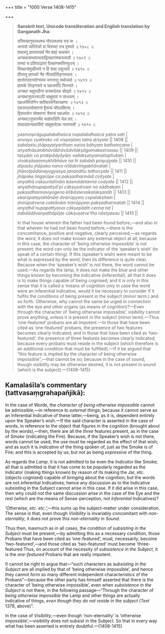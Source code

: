 +++
title = "1000 Verse 1408-1415"

+++
> **Sanskrit text, Unicode transliteration and English translation by Ganganath Jha:** 
>
> यस्मिन्प्रागुपलब्धश्च नोपलब्धश्च यत्र सः ।  
> अन्वयो व्यतिरेको वा विस्पष्टं तत्र दृश्यते ॥ १४०८ ॥  
> शब्दस्तु ज्ञापयत्यर्थं नैव बाह्यं कथंचन ।  
> अन्यथासम्भवाभावाद्विलक्षागमकस्त्वसौ ॥ १४०९ ॥  
> तस्यां च प्रतिपाद्यायां वैलक्षण्यमतिस्फुटम् ।  
> विवक्षासंमुखीभावे न हि शब्दः प्रयुज्यते ॥ १४१० ॥  
> दीपस्तु ज्ञापको नैव नीलादेर्लिङ्गभावतः ।  
> ज्ञानोत्पादनयोग्यस्य जननात्तु तथोच्यते ॥ १४११ ॥  
> ज्ञापके लिङ्गरूपे च पक्षधर्मादि चिन्त्यते ।  
> अन्यथा चक्षुरादीनां कस्मादेतन्न चोद्यते ॥ १४१२ ॥  
> अन्यथानुपपत्त्याऽपि चाक्षुषत्वं न साधकम् ।  
> पक्षधर्मवियोगेन क्लीबास्तेनैकलक्षणाः ॥ १४१३ ॥  
> एकरूपतयोक्तानां द्वैरूप्यं चोपलक्षितम् ।  
> द्विरूपत्वेन चोक्तानां त्रैरूप्यं पक्षधर्मतः ॥ १४१४ ॥  
> अन्यथाऽनुपपत्त्यैव चाक्षेपादिति चेन्न तत् ।  
> शब्दादावन्यथापीष्टे चाक्षुषत्वेऽथ नास्त्यसौ ॥ १४१५ ॥ 
>
> *yasminprāgupalabdhaśca nopalabdhaśca yatra saḥ* \|  
> *anvayo vyatireko vā vispaṣṭaṃ tatra dṛśyate* \|\| 1408 \|\|  
> *śabdastu jñāpayatyarthaṃ naiva bāhyaṃ kathaṃcana* \|  
> *anyathāsambhavābhāvādvilakṣāgamakastvasau* \|\| 1409 \|\|  
> *tasyāṃ ca pratipādyāyāṃ vailakṣaṇyamatisphuṭam* \|  
> *vivakṣāsaṃmukhībhāve na hi śabdaḥ prayujyate* \|\| 1410 \|\|  
> *dīpastu jñāpako naiva nīlāderliṅgabhāvataḥ* \|  
> *jñānotpādanayogyasya jananāttu tathocyate* \|\| 1411 \|\|  
> *jñāpake liṅgarūpe ca pakṣadharmādi cintyate* \|  
> *anyathā cakṣurādīnāṃ kasmādetanna codyate* \|\| 1412 \|\|  
> *anyathānupapattyā'pi cākṣuṣatvaṃ na sādhakam* \|  
> *pakṣadharmaviyogena klībāstenaikalakṣaṇāḥ* \|\| 1413 \|\|  
> *ekarūpatayoktānāṃ dvairūpyaṃ copalakṣitam* \|  
> *dvirūpatvena coktānāṃ trairūpyaṃ pakṣadharmataḥ* \|\| 1414 \|\|  
> *anyathā'nupapattyaiva cākṣepāditi cenna tat* \|  
> *śabdādāvanyathāpīṣṭe cākṣuṣatve'tha nāstyasau* \|\| 1415 \|\| 
>
> In that house wherein the father had been found before,—and also in that wherein he had not been found before,—there is the concomitance, positive and negative, clearly perceived,—as regards the word, it does not make known any external object at all; because in this case, the character of ‘being otherwise impossible’ is not present; the word can only be the indicator of the ‘speaker’s wish’ (to speak of a certain thing). If this (speaker’s wish) were meant to be what is expressed by the word, then its difference is quite clear. Because when the ‘speaker’s wish’ is not there, the word cannot be used.—As regards the lamp, it does not make the blue and other things known by becoming the indicative (inferential); all that it does is to make things capable of being cognised; and it is only in this sense that it is called a ‘means of cognition only in case the word were an inferential indicative, would it be necessary to consider if it fulfils the conditions of being present in the subject (minor term.) and so forth. Otherwise, why cannot the same be urged in connection with the eye and other organs (as means of cognition)?—Even through the character of ‘being otherwise impossible’, visibility cannot prove anything, unless it is present in the subject (minor term).—Thus ‘one-featured’ probans are all impotent.—In those that have been cited as ‘one-featured’ probans, the presence of two features becomes clearly indicated; and in those that have been cited as ‘two-featured’, the presence of three features becomes clearly indicated; because every probans must reside in the subject (which therefore is an additional condition that must be fulfilled).—If it be argued that “this feature is implied by the character of being otherwise impossible”,—that cannot be so; because in the case of sound, though visibility may be otherwise desired, it is not present in sound (which is the subject).—(1408-1415)



## Kamalaśīla’s commentary (tattvasaṃgrahapañjikā):

In the case of Words, the *character of being otherwise impossible* cannot be admissible,—in reference to *external things*; because it cannot serve as an Inferential Indicative of these latter,—being, as it is, dependent entirely upon the Speaker’s wish.—If the said character is asserted in the case of words, in reference to the object that figures in the cognition (brought about by the words),—then, there are all the *three* features present, as in the case of *Smoke* (indicating the Fire). Because, if the Speaker’s wish is not there, words cannot be used, the use must be regarded as the effect of that wish; and as such it is *indicative* of the thing spoken of, just as the Smoke is of Fire; and this is accepted by us; but not as being *expressive* of the thing.

As regards the *Lamp*, it is not admitted to be even the *Indicator* like Smoke; all that is admitted is that it has come to be popularly regarded as the Indicator (making things known) by reason of its making the Jar, etc. (objects cognised) capable of bringing about the cognition; but the words are not inferential Indicatives; hence any discussion as to the Indicative subsisting in the Subject cannot arise in this case. If it did arise in this case, then why could not the same discussion arise in the case of the Eye and the rest (which are the means of Sense-perception, not *Inferential* Indicatives)?

‘*Otherwise, etc. etc*.’;—this sums up the subject-matter under consideration. The sense is that, even though *Visibility* is invariably concomitant with *non-eternality*, it does not prove this *non-eternality* in *Sound*.

Thus then, inasmuch as in all cases, the condition of *subsisting in the Subject* must be present,—by admitting this as a necessary condition, those Probans that have been cited as ‘one-featured’, must, necessarily, become ‘two-featured’,—and those cited as ‘two-featured’ must become ‘three-featured Thus, on account of the necessity of *subsistence in the Subject*, it is the *one-featured* Probans that are really impotent.

It cannot be right to argue that—“such characters as *subsisting in the Subject* are all implied by that of ‘being otherwise impossible’, and hence they cannot form so many different independent characteristics of the Probans”—because the other party has himself asserted that there is the character of ‘being otherwise impossible’, even when *subsistence in the Subject* is not there, in the following passage—“Through the character of *being otherwise impossible* the Lamp and other things are actually indicative of things, *even though they do not reside in the subject (Text* 1378, above)”.

In the case of *Visibility*,—even though ‘non-eternality’ is ‘otherwise impossible’,—visibility does not subsist in the Subject. So that in every way what has been asserted is entirely doubtful.—(1408-1415)


